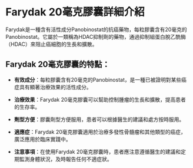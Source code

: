 # Farydak 20毫克膠囊詳細介紹
Farydak是一種含有活性成分Panobinostat的抗癌藥物，每粒膠囊含有20毫克的Panobinostat。它屬於一類稱為HDAC抑制劑的藥物，通過抑制組蛋白脫乙酰酶（HDAC）來阻止癌細胞的生長和擴散。
## Farydak 20毫克膠囊的特點：
- **有效成分**：每粒膠囊含有20毫克的Panobinostat，是一種已被證明對某些癌症具有顯著治療效果的活性成分。
- **治療效果**：Farydak 20毫克膠囊可以幫助控制腫瘤的生長和擴散，提高患者的生存率。
- **劑型方便**：膠囊劑型方便服用，患者可以根據醫生的建議和處方按時服用。
- **適應症**：Farydak 20毫克膠囊適用於治療多發性骨髓瘤和其他類型的癌症，廣泛應用於臨床實踐中。
- **注意事項**：在使用Farydak 20毫克膠囊時，患者應注意遵循醫生的建議和定期監測身體狀況，及時報告任何不適症狀。
